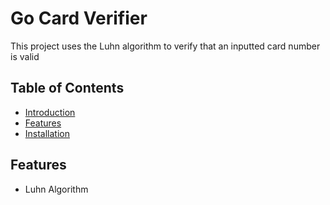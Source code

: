 # Go Card Verifier

This project uses the Luhn algorithm to verify that an inputted card number is valid 

## Table of Contents

- [Introduction](#introduction)
- [Features](#features)
- [Installation](#installation)

## Features

- Luhn Algorithm
